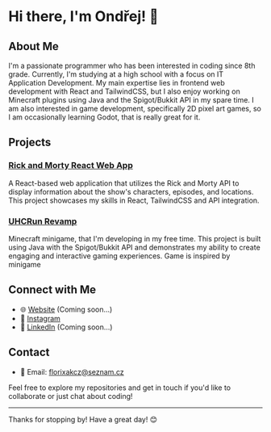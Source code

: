 
# Hi there, I'm Ondřej! 👋

## About Me

I'm a passionate programmer who has been interested in coding since 8th grade. Currently, I'm studying at a high school with a focus on IT Application Development. 
My main expertise lies in frontend web development with React and TailwindCSS, but I also enjoy working on Minecraft plugins using Java and the Spigot/Bukkit API in my spare time. 
I am also interested in game development, specifically 2D pixel art games, so I am occasionally learning Godot, that is really great for it.

## Projects

### [Rick and Morty React Web App](https://github.com/florixak/RickAndMortyReactApp)
A React-based web application that utilizes the Rick and Morty API to display information about the show's characters, episodes, and locations. This project showcases my skills in React, TailwindCSS and API integration.

### [UHCRun Revamp](https://github.com/florixak/UHCRun-Revamp)
Minecraft minigame, that I'm developing in my free time. This project is built using Java with the Spigot/Bukkit API and demonstrates my ability to create engaging and interactive gaming experiences. Game is inspired by minigame

## Connect with Me

- 🌐 [Website](https://your-website.com) (Coming soon...)
- 📸 [Instagram](https://instagram.com/florixak)
- 💼 [LinkedIn](https://linkedin.com/in/your-profile) (Coming soon...)

## Contact

- 📧 Email: florixakcz@seznam.cz

Feel free to explore my repositories and get in touch if you'd like to collaborate or just chat about coding!

---

Thanks for stopping by! Have a great day! 😊
